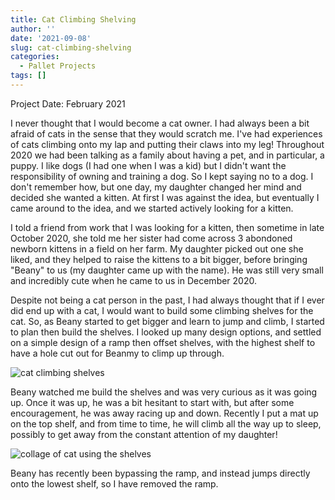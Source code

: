 ```yaml
---
title: Cat Climbing Shelving
author: ''
date: '2021-09-08'
slug: cat-climbing-shelving
categories:
  - Pallet Projects
tags: []
---
```


Project Date: February 2021

I never thought that I would become a cat owner. I had always been a bit afraid of cats in the sense that they would scratch me. I've had experiences of cats climbing onto my lap and putting their claws into my leg! Throughout 2020 we had been talking as a family about having a pet, and in particular, a puppy. I like dogs (I had one when I was a kid) but I didn't want the responsibility of owning and training a dog. So I kept saying no to a dog. I don't remember how, but one day, my daughter changed her mind and decided she wanted a kitten. At first I was against the idea, but eventually I came around to the idea, and we started actively looking for a kitten.

I told a friend from work that I was looking for a kitten, then sometime in late October 2020, she told me her sister had come across 3 abondoned newborn kittens in a field on her farm. My daughter picked out one she liked, and they helped to raise the kittens to a bit bigger, before bringing "Beany" to us (my daughter came up with the name). He was still very small and incredibly cute when he came to us in December 2020.

Despite not being a cat person in the past, I had always thought that if I ever did end up with a cat, I would want to build some climbing shelves for the cat. So, as Beany started to get bigger and learn to jump and climb, I started to plan then build the shelves. I looked up many design options, and settled on a simple design of a ramp then offset shelves, with the highest shelf to have a hole cut out for 
Beanmy to climp up through.

![cat climbing shelves](/post/2021-09-08-cat-climbing-shelving_files/cat_climbing_shelving.jpg)

Beany watched me build the shelves and was very curious as it was going up. Once it was up, he was a bit hesitant to start with, but after some encouragement, he was away racing up and down. Recently I put a mat up on the top shelf, and from time to time, he will climb all the way up to sleep, possibly to get away from the constant attention of my daughter!

![collage of cat using the shelves](/post/2021-09-08-cat-climbing-shelving_files/cat_climbing_shelving_action.jpg)

Beany has recently been bypassing the ramp, and instead jumps directly onto the lowest shelf, so I have removed the ramp.

